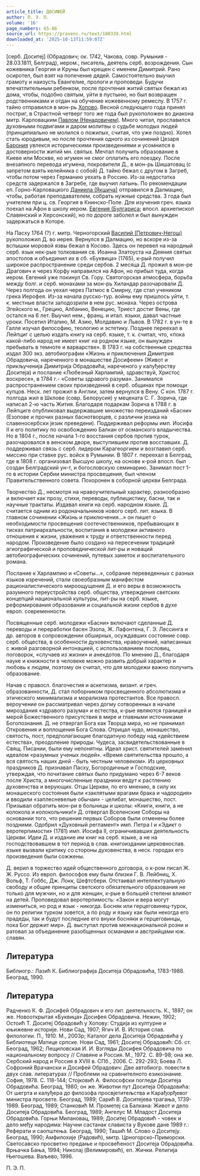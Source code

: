 ```yaml
---
article_title: ДОСИФЕЙ
author: П. Э. П.
volume: '16'
page_numbers: 65-66
source_url: https://pravenc.ru/text/180339.html
downloaded_at: '2025-10-13T11:59:07Z'
---
```


[серб. Доситеj] (Обрадович; ок. 1742, Чакова, совр. Румыния - 28.03.1811, Белград), иером., писатель, деятель серб. возрождения. Сын кожевника Георгия и Круны был крещен с именем Димитрий. Рано осиротел, был взят на попечение дядей. Самостоятельно выучил грамоту и наизусть Евангелие, прологи и проповеди. Будучи впечатлительным ребенком, после прочтения житий святых бежал из дома, чтобы, подобно святым, уйти в пустыню, но был возвращен родственниками и отдан на обучение кожевенному ремеслу. В 1757 г. тайно отправился в мон-рь [Хопово](https://pravenc.ru/text/Хопово.html). Весной следующего года принял постриг, в Страстной четверг того же года был рукоположен во диакона митр. Карловацким [Павлом (Ненадовичем)](<https://pravenc.ru/text/Павлом (Ненадовичем).html>). Много читал, прославился духовными подвигами и даром молитвы о судьбе молодых людей (принципиально не молился о пожилых, считая, что уже поздно). Хотел стать юродивым, но после прочтения одного из сочинений Цезаря [Барония](https://pravenc.ru/text/Бароний.html) увлекся историческими произведениями и усомнился в достоверности житий мн. святых. Мечтал получить образование в Киеве или Москве, но игумен не смог оплатить его поездку. После внезапного перевода игумена, покровителя Д., в мон-рь Шишатовац (с запретом взять келейника с собой) Д. тайно бежал с другом в Загреб, чтобы потом через Германию уехать в Россию. Из-за недостатка средств задержался в Загребе, где выучил латынь. По рекомендации еп. Горно-Карловацкого [Даниила (Якшича)](<https://pravenc.ru/text/Даниила (Якшича).html>) отправился в Далмацию, чтобы, работая преподавателем, собрать нужные средства. 3 года был учителем при ц. св. Георгия в Книнско-Поле. Для изучения греч. языка поехал на Афон в школу иером. [Евгения (Булгариса](<https://pravenc.ru/text/Евгения (Булгариса.html>); впосл. архиепископ Славянский и Херсонский), но по дороге заболел и был вынужден задержаться в Которе.

На Пасху 1764 (?) г. митр. Черногорский [Василий (Петрович-Негош)](<https://pravenc.ru/text/Василий (Петрович-Негош).html>) рукоположил Д. во иерея. Вернулся в Далмацию, но вскоре из-за вспышки моровой язвы бежал в Косово. Здесь он перевел на народный серб. язык нек-рые толкования св. Иоанна Златоуста на Деяния святых апостолов и объединил их в сб. «Буквица» (1765), к-рый получил широкое распространение среди сербов. 2 месяца Д. прожил в мон-ре Драгович и через Корфу направился на Афон, но прибыл туда, когда иером. Евгений уже покинул Св. Гору. Святогорская атмосфера, борьба между болг. и серб. монахами за мон-рь Хиландар разочаровали Д. Через полгода он уехал через Патмос в Смирну, где стал учеником грека Иерофея. Из-за начала русско-тур. войны ему пришлось уйти, т. к. местные власти заподозрили в нем рус. монаха. Через острова Эгейского м., Грецию, Албанию, Венецию, Триест достиг Вены, где остался на 6 лет. Выучил нем., франц. и итал. языки, давал частные уроки. Посетил Италию, М. Азию, Молдавию и Львов. В 1782 г. в ун-те в Галле изучал философию, теологию и эстетику. Позднее переехал в Лейпциг с целью издать книгу на серб. языке, т. к. считал, что, «пока какой-либо народ не имеет книг на родном языке, он вынужден пребывать в темноте и варварстве». В 1783 г. на собственные средства издал 300 экз. автобиографии «Жизнь и приключения Димитрия Обрадовича, нареченного в монашестве Досифеем» (Живот и прикључениjа Димитриjа Обрадовића, нареченого у калуђерству Доситеjа) и послание «Любезный Харлампий, здравствуй, Христос воскресе», в 1784 г.- «Советы здравого разума». Занимался распространением своих произведений в серб. общинах при помощи купцов. Неск. лет прожил в Англии, затем вернулся в Вену. С кон. 1787 г. полгода жил в Шклове (совр. Белорусия) у мецената С. Г. Зорича, где написал 2-ю часть Жития. Благодаря подаркам Зорича в 1788 г. в Лейпциге опубликовал выдержавшие множество переизданий «Басни» (Езопове и прочих разных баснотворцев, с различни jезика на славеносербски jезик преведени). Поддерживал реформы имп. Иосифа II и его политику по освобождению Балкан от османского владычества. Но в 1804 г., после начала 1-го восстания сербов против турок, разочаровался в венском дворе, выступившем против восставших. Д. поддерживал связь с серб. лидером Карагеоргием и возглавил серб. миссию при ставке рус. войск в Румынии. В 1807 г. переехал в Белград, где в 1808 г. организовал Высшую школу, на основе к-рой впосл. был создан Белградский ун-т, и богословскую семинарию. Занимал пост 1-го в истории Сербии министра просвещения, был членом Правительственного совета. Похоронен в соборной церкви Белграда.

Творчество Д., несмотря на нравоучительный характер, разнообразно и включает как прозу, стихи, переводы, публицистику, басни, так и научные трактаты. Издавал книги на серб. народном языке. Д. считается одним из родоначальников нового серб. лит. языка. В главном сочинении «Жизнь и приключения...» он пишет о необходимости просвещения соотечественников, пребывающих в тисках патриархальности, воспитания в молодежи активного отношения к жизни, уважения к труду и ответственности перед народом. Произведение было создано на пересечении традиций агиографической и проповеднической лит-ры и новаций автобиографических сочинений, путевых заметок и воспитательного романа.

Послание к Харлампию и «Советы...», собрание переведенных с разных языков изречений, стали своеобразным манифестом рационалистического мироощущения Д. и его веры в возможность разумного переустройства серб. общества, утверждения светских концепций национальной культуры, лит-ры на серб. языке, реформирования образования и социальной жизни сербов в духе европ. современности.

Посвященные серб. молодежи «Басни» включают сделанные Д. переводы и переработки басен Эзопа, Ж. Лафонтена, Г. Э. Лессинга и др. авторов в сопровождении обширных, осуждавших состояние совр. серб. общества, в особенности духовенства, нравоучений, написанных с живой разговорной интонацией, с использованием пословиц, поговорок, «случаев из жизни» и анекдотов. По мнению Д., благодаря науке и книжности в человеке можно развить добрый характер и любовь к людям, поэтому он считал, что для молодежи важно получить образование.

Начав с правосл. благочестия и аскетизма, визант. и греч. образованности, Д. стал поборником просвещенного абсолютизма и этического минимализма и морализма протестантов. Все правосл. вероучение он рассматривал через догму сотворенных в начале мироздания «здравого разума» и естества, к-рые являются границей и мерой Божественного присутствия в мире и главными источниками Богопознания. Д. не отвергал Бога как Творца мира, но не принимал Откровения и воплощения Бога Слова. Отрицал чудо, монашество, святость, пост, предполагающие благодатную победу над «действием естества», преодоление природы. Чудеса, засвидетельствованные в Свящ. Писании, были ему непонятны. Идеал христ. святителей заменил идеалом «разумных ученых людей». «Время святительства прошло, а вся святость наших дней - быть честным человеком». Из церковных праздников Д. признавал Пасху, Богородичные и Господские, утверждая, что почитание святых было придумано через 6-7 веков после Христа, а многочисленные праздники ведут к растлению духовенства и верующих. Отцы Церкви, по его мнению, в силу их монашеского состояния были «заклятыми врагами брака и чадородия» и вводили «заплесневелые обычаи» - целибат, монашество, пост. Призывал обратить мон-ри в больницы и школы: «Книги, книги, а не колокола и колокольчики!» Д. отвергал Вселенские Соборы на основании того, что решения первых Соборов были отменены более поздними. Одобрил «Духовный регламент» имп. Петра I и «Эдикт о веротерпимости» (1781) имп. Иосифа II, ограничивавших деятельность Церкви. Идеи Д. и издание им книг на серб. языке, а не на господствовавшем в тот период в слав. книгоиздании церковнослав. языке вызвали критику со стороны духовенства, в неск. городах его произведения были сожжены.

Д. верил в торжество идей общественного договора, о к-ром писал Ж. Ж. Руссо. Из европ. философов ему были близки Г. В. Лейбниц, Х. Вольф, Т. Гоббс, Дж. Локк, Шефтсбери. Отстаивал интеллектуальную свободу и общие принципы светского обязательного образования не только для мужчин, но и для женщин, к-рые в большей степени влияют на детей. Проповедовал веротерпимость: «Закон и вера могут измениться, но род и язык - никогда. Босняк или герцеговинец-турок, он по религии турком зовется, а по роду и языку как были некогда его прадеды, так и будут последние его внуки босняки и герцеговинцы, пока Бог держит мир». Д. выступал против межнациональной розни и ратовал за объединение разобщенных османами и австрийцами юж. славян.

## Литература

Библиогр.: Лазић К. Библиографиjа Доситеjа Обрадовића, 1783-1988. Београд, 1990.

## Литература

Радченко К. Ф. Досифей Обрадович и его лит. деятельность. К., 1897; он же. Новооткрытая «Буквица» Досифея Обрадовича. Нежин, 1902; Остоић Т. Доситеj Обрадовић у Хопову: Студиjа из културне и књижевне историjе. Нови Сад, 1907; Ягич И. В. История слав. филологии. П., 1910. М., 2003р; Каталог дела Доситеjа Обрадовића у Библиотеци Матице српске. Нови Сад, 1961; Доситеj Обрадовић: Сб. ст. Београд, 1962; Лещиловская И. И. Взгляды Досифея Обрадовича по национальному вопросу // Славяне и Россия. М., 1972. С. 89-98; она же. Сербский народ и Россия в XVIII в. СПб., 2006. С. 292-293; Боева Л. Софроний Врачански и Досифей Обрадович: Две автобиогр. повести в двух слав. литературах // Проблеми на сравнителното езикознание. София, 1978. С. 118-144; Стоjковић А. Философски погледи Доситеjа Обрадовића. Београд, 1980; он же. Животни пут Доситеjа Обрадовића: От шегрта и калуђера до филозофа просвjетитељства и Карађорђевог министра просвете. Београд, 1989; Сарић В. Доситеjева трагања, 1739-1989. Београд, 1989; Станковић М. Прометеj са Балкана: Живот и дело Доситеjа Обрадовића. Београд, 1989; Ангелус М. Младост Доситеjа Обрадовића. Горњи Милановац, 1989; Доситеj Обрадовић - човек и дело међу народима: Научни састанак слависта у Вукове дане 1989 г.: Реферати и саопштења. Београд, 1990; Ташић М. Слово о Доситеjу. Београд, 1990; Амфилохиje (Радовић), митр. Црногорско-Приморски. Светосавско просветно предање и просвећеност Доситеjа Обрадовића. Врњачка Бања, 1994; Николаj (Велимировић), еп. Жички. Религиjа Његошева. Ваљево, 1996.

П. Э. П.
